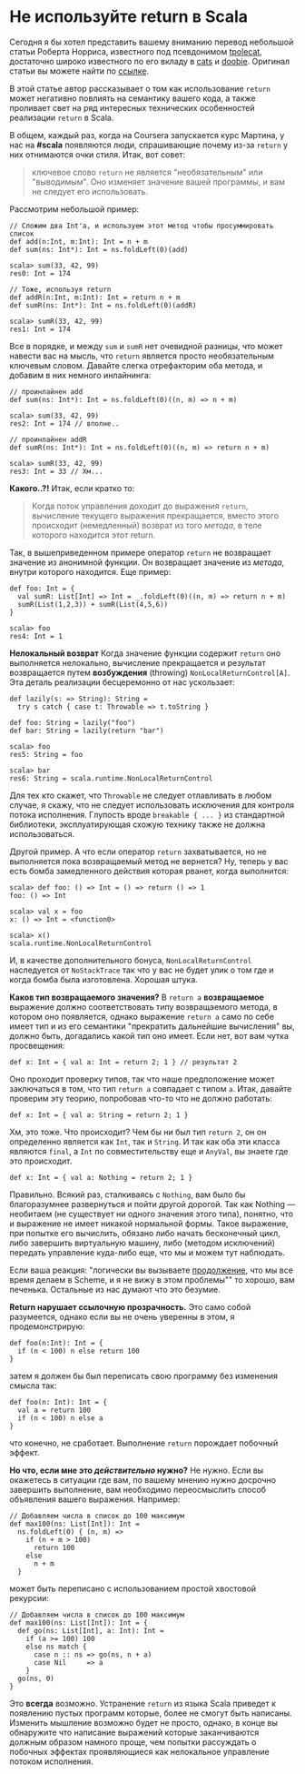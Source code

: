 Не используйте return в Scala
=============================

Сегодня я бы хотел представить вашему вниманию перевод небольшой статьи Роберта Норриса, известного под псевдонимом [tpolecat](https://github.com/tpolecat?tab=repositories), достаточно широко известного по его вкладу в [cats](https://github.com/tpolecat/cats) и [doobie](https://github.com/tpolecat/doobie). Оригинал статьи вы можете найти по [ссылке](https://tpolecat.github.io/2014/05/09/return.html).

В этой статье автор рассказывает о том как использование `return` может негативно повлиять на семантику вашего кода, а также проливает свет на ряд интересных технических особенностей реализации `return` в Scala.

<cut text="Так чем так плох retrun?">

В общем, каждый раз, когда на Coursera запускается курс Мартина, у нас на **#scala** появляются люди, спрашивающие почему из-за `return` у них отнимаются очки стиля. Итак, вот совет:

> ключевое слово `return` не является "необязательным" или "выводимым". Оно изменяет значение вашей программы, и вам не следует его использовать.

Рассмотрим небольшой пример:

    // Сложим два Int'а, и используем этот метод чтобы просуммировать список
    def add(n:Int, m:Int): Int = n + m
    def sum(ns: Int*): Int = ns.foldLeft(0)(add)

    scala> sum(33, 42, 99)
    res0: Int = 174

    // Тоже, используя return
    def addR(n:Int, m:Int): Int = return n + m
    def sumR(ns: Int*): Int = ns.foldLeft(0)(addR)

    scala> sumR(33, 42, 99)
    res1: Int = 174

Все в порядке, и между `sum` и `sumR` нет очевидной разницы, что может навести вас на мысль, что `return` является просто необязательным ключевым словом. Давайте слегка отрефакторим оба метода, и добавим в них немного инлайнинга:

    // проинлайнен add
    def sum(ns: Int*): Int = ns.foldLeft(0)((n, m) => n + m)

    scala> sum(33, 42, 99)
    res2: Int = 174 // вполне..

    // проинлайнен addR
    def sumR(ns: Int*): Int = ns.foldLeft(0)((n, m) => return n + m)

    scala> sumR(33, 42, 99)
    res3: Int = 33 // Хм...


**Какого..?!**
Итак, если кратко то:

> Когда поток управления доходит до выражения `return`, вычисление текущего выражения прекращается, вместо этого происходит (немедленный) возврат из того *метода*, в теле которого находится этот return.

Так, в вышеприведенном примере оператор `return` не возвращает значение из анонимной функции. Он возвращает значение из *метода*, внутри которого находится. Еще пример:

    def foo: Int = {
      val sumR: List[Int] => Int = _.foldLeft(0)((n, m) => return n + m)
      sumR(List(1,2,3)) + sumR(List(4,5,6))
    }

    scala> foo
    res4: Int = 1


**Нелокальный возврат**
Когда значение функции содержит `return` оно выполняется нелокально, вычисление прекращается и результат возвращается путем **возбуждения** (throwing) `NonLocalReturnControl[A]`. Эта деталь реализации бесцеремонно от нас ускользает:

    def lazily(s: => String): String =
      try s catch { case t: Throwable => t.toString }

    def foo: String = lazily("foo")
    def bar: String = lazily(return "bar")

    scala> foo
    res5: String = foo

    scala> bar
    res6: String = scala.runtime.NonLocalReturnControl

Для тех кто скажет, что `Throwable` не следует отлавливать в любом случае, я скажу, что не следует использовать исключения для контроля потока исполнения. Глупость вроде `breakable { ... }` из стандартной библиотеки, эксплуатирующая схожую технику также не должна использоваться.

Другой пример. А что если оператор `return` захватывается, но не выполняется пока возвращаемый метод не вернется? Ну, теперь у вас есть бомба замедленного действия которая рванет, когда выполнится:

    scala> def foo: () => Int = () => return () => 1
    foo: () => Int

    scala> val x = foo
    x: () => Int = <function0>

    scala> x()
    scala.runtime.NonLocalReturnControl

И, в качестве дополнительного бонуса, `NonLocalReturnControl` наследуется от `NoStackTrace` так что у вас не будет улик о том где и когда бомба была изготовлена. Хорошая штука.


**Каков тип возвращаемого значения?**
В `return a` **возвращаемое** выражение должно соответствовать типу возвращаемого метода, в котором оно появляется, однако выражение `return a` само по себе имеет тип и из его семантики "прекратить дальнейшие вычисления" вы, должно быть, догадались какой тип оно имеет. Если нет, вот вам чутка просвещения:

    def x: Int = { val a: Int = return 2; 1 } // результат 2

Оно проходит проверку типов, так что наше предположение может заключаться в том, что тип `return a` совпадает с типом `a`. Итак, давайте проверим эту теорию, попробовав что-то что не должно работать:

    def x: Int = { val a: String = return 2; 1 }

Хм, это тоже. Что происходит? Чем бы ни был тип `return 2`, он он определенно является как `Int`, так и `String`. И так как оба эти класса являются `final`, а `Int` по совместительству еще и `AnyVal`, вы знаете где это происходит.

    def x: Int = { val a: Nothing = return 2; 1 }

Правильно. Всякий раз, сталкиваясь с `Nothing`, вам было бы благоразумнее развернуться и пойти другой дорогой. Так как Nothing — необитаем (не существует ни одного значения этого типа), понятно, что и выражение не имеет никакой нормальной формы. Такое выражение, при попытке его вычислить, обязано либо начать бесконечный цикл, либо завершить виртуальную машину, либо (методом исключений) передать управление куда-либо еще, что мы и можем тут наблюдать.

Если ваша реакция: "логически вы вызываете [продолжение](https://ru.wikipedia.org/wiki/%D0%9F%D1%80%D0%BE%D0%B4%D0%BE%D0%BB%D0%B6%D0%B5%D0%BD%D0%B8%D0%B5_(%D0%B8%D0%BD%D1%84%D0%BE%D1%80%D0%BC%D0%B0%D1%82%D0%B8%D0%BA%D0%B0)), что мы все время делаем в Scheme, и я не вижу в этом проблемы"" то хорошо, вам печенька. Остальные из нас думают что это безумие.


**Return нарушает ссылочную прозрачность.**
Это само собой разумеется, однако если вы не очень уверенны в этом, я продемонстрирую:

    def foo(n:Int): Int = {
      if (n < 100) n else return 100
    }

затем я должен бы был переписать свою программу без изменения смысла так:

    def foo(n: Int): Int = {
      val a = return 100
      if (n < 100) n else a
    }

что конечно, не сработает. Выполнение `return` порождает побочный эффект.


**Но что, если мне это _действительно_ нужно?**
Не нужно. Если вы окажетесь в ситуации где вам, по вашему мнению нужно досрочно завершить выполнение, вам необходимо переосмыслить способ объявления вашего выражения. Например:

    // Добавляем числа в список до 100 максимум
    def max100(ns: List[Int]): Int =
      ns.foldLeft(0) { (n, m) =>
        if (n + m > 100)
          return 100
        else
          n + m
      }

может быть переписано с использованием простой хвостовой рекурсии:

    // Добавляем числа в список до 100 максимум
    def max100(ns: List[Int]): Int = {
      def go(ns: List[Int], a: Int): Int =
        if (a >= 100) 100
        else ns match {
          case n :: ns => go(ns, n + a)
          case Nil     => a
        }
      go(ns, 0)
    }

Это **всегда** возможно. Устранение `return` из языка Scala приведет к появлению пустых программ которые, более не смогут быть написаны. Изменить мышление возможно будет не просто, однако, в конце вы обнаружите что написание выражений которые заканчиваются должным образом намного проще, чем попытки рассуждать о побочных эффектах проявляющиеся как нелокальное управление потоком исполнения.
